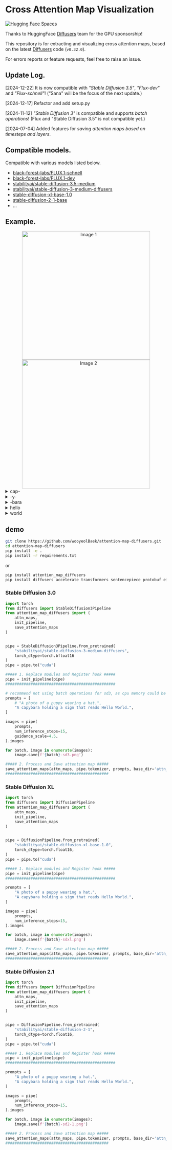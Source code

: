 # Cross Attention Map Visualization

[![Hugging Face Spaces](https://img.shields.io/badge/%F0%9F%A4%97%20Hugging%20Face-Spaces-blue)](https://huggingface.co/spaces/We-Want-GPU/diffusers-cross-attention-map-SDXL-t2i)

Thanks to HuggingFace [Diffusers](https://github.com/huggingface/diffusers) team for the GPU sponsorship!

This repository is for extracting and visualizing cross attention maps, based on the latest [Diffusers](https://github.com/huggingface/diffusers) code (`v0.32.0`).

For errors reports or feature requests, feel free to raise an issue.

## Update Log.
[2024-12-22] It is now compatible with _"Stable Diffusion 3.5"_, _"Flux-dev"_ and _"Flux-schnell"_! (“Sana" will be the focus of the next update.)

[2024-12-17] Refactor and add setup.py

[2024-11-12] _"Stable Diffusion 3"_ is compatible and supports _batch operations_! (Flux and "Stable Diffusion 3.5" is not compatible yet.)

[2024-07-04] Added features for _saving attention maps based on timesteps and layers_.


## Compatible models.
<!-- Compatible with various models, including both UNet/DiT based models listed below. -->
Compatible with various models listed below.
- [black-forest-labs/FLUX.1-schnell](https://huggingface.co/black-forest-labs/FLUX.1-schnell)
- [black-forest-labs/FLUX.1-dev](https://huggingface.co/black-forest-labs/FLUX.1-dev)
- [stabilityai/stable-diffusion-3.5-medium](https://huggingface.co/stabilityai/stable-diffusion-3.5-medium)
- [stabilityai/stable-diffusion-3-medium-diffusers](https://huggingface.co/stabilityai/stable-diffusion-3-medium-diffusers)
- [stable-diffusion-xl-base-1.0](https://huggingface.co/stabilityai/stable-diffusion-xl-base-1.0)
- [stable-diffusion-2-1-base](https://huggingface.co/stabilityai/stable-diffusion-2-1-base)
- ...

<!-- - [sdxl-turbo](https://huggingface.co/stabilityai/sdxl-turbo) -->
<!-- - [black-forest-labs/FLUX.1-dev](https://huggingface.co/black-forest-labs/FLUX.1-dev) -->


## Example.


<div style="text-align: center;">
    <img src="./assets/sd3.png" alt="Image 1" width="400" height="400">
    <img src="./assets/4--bara>.png" alt="Image 2" width="400" height="400">
</div>



<details>
<summary>cap-</summary>
<div markdown="1">

<div style="text-align: center;">
    <img src="./assets/sd3.png" alt="Image 1" width="400" height="400">
    <img src="./assets/2-<cap-.png" alt="<cap-" width="400" height="400">
</div>

</div>
</details>


<details>
<summary>-y-</summary>
<div markdown="1">

<div style="text-align: center;">
    <img src="./assets/sd3.png" alt="Image 1" width="400" height="400">
    <img src="./assets/3--y-.png" alt="-y-" width="400" height="400">
</div>

</div>
</details>


<details>
<summary>-bara</summary>
<div markdown="1">

<div style="text-align: center;">
    <img src="./assets/sd3.png" alt="Image 1" width="400" height="400">
    <img src="./assets/4--bara>.png" alt="-bara>" width="400" height="400">
</div>

</div>
</details>


<details>
<summary>hello</summary>
<div markdown="1">

<div style="text-align: center;">
    <img src="./assets/sd3.png" alt="Image 1" width="400" height="400">
    <img src="./assets/10-<hello>.png" alt="<hello>" width="400" height="400">
</div>

</div>
</details>


<details>
<summary>world</summary>
<div markdown="1">

<div style="text-align: center;">
    <img src="./assets/sd3.png" alt="Image 1" width="400" height="400">
    <img src="./assets/11-<world>.png" alt="<world>>" width="400" height="400">
</div>

</div>
</details>



## demo
```bash
git clone https://github.com/wooyeolBaek/attention-map-diffusers.git
cd attention-map-diffusers
pip install -e .
pip install -r requirements.txt
```
or
```bash
pip install attention_map_diffusers
pip install diffusers accelerate transformers sentencepiece protobuf einops torchvision
```

### Stable Diffusion 3.0
```python
import torch
from diffusers import StableDiffusion3Pipeline
from attention_map_diffusers import (
    attn_maps,
    init_pipeline,
    save_attention_maps
)


pipe = StableDiffusion3Pipeline.from_pretrained(
    "stabilityai/stable-diffusion-3-medium-diffusers",
    torch_dtype=torch.bfloat16
)
pipe = pipe.to("cuda")

##### 1. Replace modules and Register hook #####
pipe = init_pipeline(pipe)
################################################

# recommend not using batch operations for sd3, as cpu memory could be exceeded.
prompts = [
    # "A photo of a puppy wearing a hat.",
    "A capybara holding a sign that reads Hello World.",
]

images = pipe(
    prompts,
    num_inference_steps=15,
    guidance_scale=4.5,
).images

for batch, image in enumerate(images):
    image.save(f'{batch}-sd3.png')

##### 2. Process and Save attention map #####
save_attention_maps(attn_maps, pipe.tokenizer, prompts, base_dir='attn_maps', unconditional=True)
#############################################
```

### Stable Diffusion XL
```python
import torch
from diffusers import DiffusionPipeline
from attention_map_diffusers import (
    attn_maps,
    init_pipeline,
    save_attention_maps
)


pipe = DiffusionPipeline.from_pretrained(
    "stabilityai/stable-diffusion-xl-base-1.0",
    torch_dtype=torch.float16,
)
pipe = pipe.to("cuda")

##### 1. Replace modules and Register hook #####
pipe = init_pipeline(pipe)
################################################

prompts = [
    "A photo of a puppy wearing a hat.",
    "A capybara holding a sign that reads Hello World.",
]

images = pipe(
    prompts,
    num_inference_steps=15,
).images

for batch, image in enumerate(images):
    image.save(f'{batch}-sdxl.png')

##### 2. Process and Save attention map #####
save_attention_maps(attn_maps, pipe.tokenizer, prompts, base_dir='attn_maps', unconditional=True)
#############################################
```

### Stable Diffusion 2.1
```python
import torch
from diffusers import DiffusionPipeline
from attention_map_diffusers import (
    attn_maps,
    init_pipeline,
    save_attention_maps
)


pipe = DiffusionPipeline.from_pretrained(
    "stabilityai/stable-diffusion-2-1",
    torch_dtype=torch.float16,
)
pipe = pipe.to("cuda")

##### 1. Replace modules and Register hook #####
pipe = init_pipeline(pipe)
################################################

prompts = [
    "A photo of a puppy wearing a hat.",
    "A capybara holding a sign that reads Hello World.",
]

images = pipe(
    prompts,
    num_inference_steps=15,
).images

for batch, image in enumerate(images):
    image.save(f'{batch}-sd2-1.png')

##### 2. Process and Save attention map #####
save_attention_maps(attn_maps, pipe.tokenizer, prompts, base_dir='attn_maps', unconditional=True)
#############################################

```